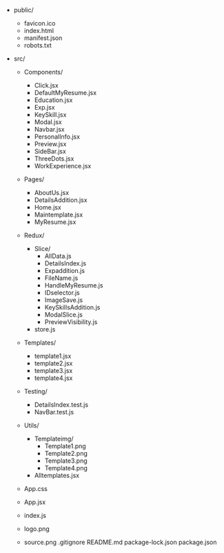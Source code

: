 - public/

  - favicon.ico
  - index.html
  - manifest.json
  - robots.txt

- src/

  - Components/

    - Click.jsx
    - DefaultMyResume.jsx
    - Education.jsx
    - Exp.jsx
    - KeySkill.jsx
    - Modal.jsx
    - Navbar.jsx
    - PersonalInfo.jsx
    - Preview.jsx
    - SideBar.jsx
    - ThreeDots.jsx
    - WorkExperience.jsx

  - Pages/

    - AboutUs.jsx
    - DetailsAddition.jsx
    - Home.jsx
    - Maintemplate.jsx
    - MyResume.jsx

  - Redux/

    - Slice/
      - AllData.js
      - DetailsIndex.js
      - Expaddition.js
      - FileName.js
      - HandleMyResume.js
      - IDselector.js
      - ImageSave.js
      - KeySkillsAddition.js
      - ModalSlice.js
      - PreviewVisibility.js
    - store.js

  - Templates/

    - template1.jsx
    - template2.jsx
    - template3.jsx
    - template4.jsx

  - Testing/

    - DetailsIndex.test.js
    - NavBar.test.js

  - Utils/
    - Templateimg/
      - Template1.png
      - Template2.png
      - Template3.png
      - Template4.png
    - Alltemplates.jsx
  - App.css
  - App.jsx
  - index.js
  - logo.png
  - source.png
    .gitignore
    README.md
    package-lock.json
    package.json
